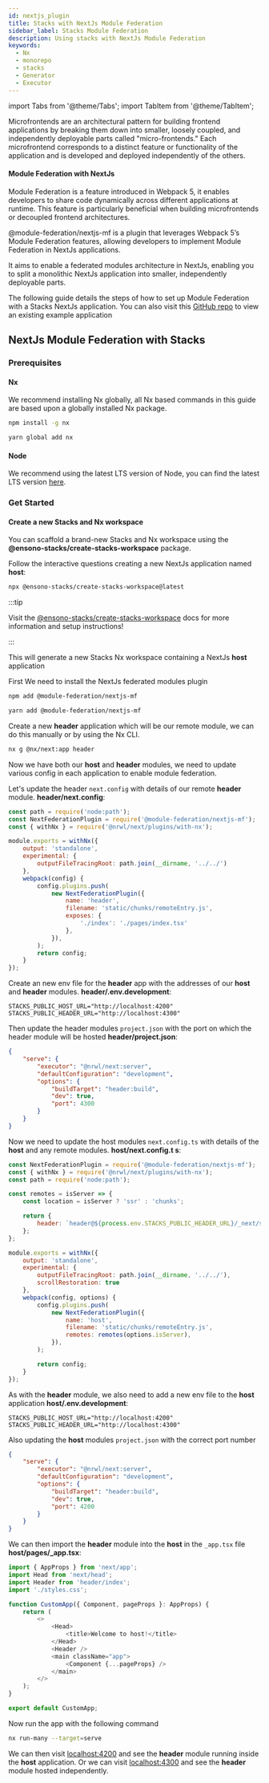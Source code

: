 ```yaml
---
id: nextjs_plugin
title: Stacks with NextJs Module Federation
sidebar_label: Stacks Module Federation
description: Using stacks with NextJs Module Federation
keywords:
  - Nx
  - monorepo
  - stacks
  - Generator
  - Executor
---
```


import Tabs from '@theme/Tabs';
import TabItem from '@theme/TabItem';

Microfrontends are an architectural pattern for building frontend applications by breaking them down into smaller, loosely coupled, and independently deployable parts called "micro-frontends." Each microfrontend corresponds to a distinct feature or functionality of the application and is developed and deployed independently of the others.

#### Module Federation with NextJs

Module Federation is a feature introduced in Webpack 5, it enables developers to share code dynamically across different applications at runtime. This feature is particularly beneficial when building microfrontends or decoupled frontend architectures.

@module-federation/nextjs-mf is a plugin that leverages Webpack 5’s Module Federation features, allowing developers to implement Module Federation in NextJs applications.

It aims to enable a federated modules architecture in NextJs, enabling you to split a monolithic NextJs application into smaller, independently deployable parts.

The following guide details the steps of how to set up Module Federation with a Stacks NextJs application. You can also visit this [GitHub repo](https://github.com/amido/stacks-nextjs-federated-modules-example) to view an existing example application

## NextJs Module Federation with Stacks

### Prerequisites

#### Nx

We recommend installing Nx globally, all Nx based commands in this guide are based upon a globally installed Nx package.

<Tabs>
  <TabItem value="npm" label="npm">

```bash
npm install -g nx
```

  </TabItem>
  <TabItem value="yarn" label="yarn">

```bash
yarn global add nx
```

  </TabItem>
</Tabs>

#### Node

We recommend using the latest LTS version of Node, you can find the latest LTS version [here](https://nodejs.org/en/).

### Get Started

#### Create a new Stacks and Nx workspace

You can scaffold a brand-new Stacks and Nx workspace using the **@ensono-stacks/create-stacks-workspace** package.

Follow the interactive questions creating a new NextJs application named <b>host</b>:

```bash
npx @ensono-stacks/create-stacks-workspace@latest
```

:::tip

Visit the [@ensono-stacks/create-stacks-workspace](/docs/getting_started/create-stacks-workspace/ensono-stacks-create-stacks-workspace) docs for more information and setup instructions!

:::

This will generate a new Stacks Nx workspace containing a NextJs <b>host</b> application 

First We need to install the NextJs federated modules plugin

<Tabs>
  <TabItem value="npm" label="npm">

```bash
npm add @module-federation/nextjs-mf
```

  </TabItem>
  <TabItem value="yarn" label="yarn">

```bash
yarn add @module-federation/nextjs-mf
```

  </TabItem>
</Tabs>


Create a new <b>header</b> application which will be our remote module, we can do this manually or by using the Nx CLI.

```bash
nx g @nx/next:app header
```

Now we have both our <b>host</b> and <b>header</b> modules, we need to update various config in each application to enable module federation.

Let's update the header `next.config` with details of our remote <b>header</b> module.
<b>header/next.config</b>:

```javascript
const path = require('node:path');
const NextFederationPlugin = require('@module-federation/nextjs-mf');
const { withNx } = require('@nrwl/next/plugins/with-nx');

module.exports = withNx({
    output: 'standalone',
    experimental: {
        outputFileTracingRoot: path.join(__dirname, '../../')
    },
    webpack(config) {
        config.plugins.push(
            new NextFederationPlugin({
                name: 'header',
                filename: 'static/chunks/remoteEntry.js',
                exposes: {
                    './index': './pages/index.tsx'
                },
            }),
        );
        return config;
    }
});
```

Create an new env file for the <b>header</b> app with the addresses of our <b>host</b> and <b>header</b> modules.
<b>header/.env.development</b>:

```dotenv
STACKS_PUBLIC_HOST_URL="http://localhost:4200"
STACKS_PUBLIC_HEADER_URL="http://localhost:4300"
```

Then update the header modules `project.json` with the port on which the header module will be hosted
<b>header/project.json</b>:

```json
{
    "serve": {
        "executor": "@nrwl/next:server",
        "defaultConfiguration": "development",
        "options": {
            "buildTarget": "header:build",
            "dev": true,
            "port": 4300
        }
    }
}
```

Now we need to update the host modules `next.config.ts` with details of the <b>host</b> and any remote modules.
<b>host/next.config.t
s</b>:

```javascript
const NextFederationPlugin = require('@module-federation/nextjs-mf');
const { withNx } = require('@nrwl/next/plugins/with-nx');
const path = require('node:path');

const remotes = isServer => {
    const location = isServer ? 'ssr' : 'chunks';

    return {
        header: `header@${process.env.STACKS_PUBLIC_HEADER_URL}/_next/static/${location}/remoteEntry.js`,
    };
};

module.exports = withNx({
    output: 'standalone',
    experimental: {
        outputFileTracingRoot: path.join(__dirname, '../../'),
        scrollRestoration: true
    },
    webpack(config, options) {
        config.plugins.push(
            new NextFederationPlugin({
                name: 'host',
                filename: 'static/chunks/remoteEntry.js',
                remotes: remotes(options.isServer),
            }),
        );

        return config;
    }
});
```

As with the <b>header</b> module, we also need to add a new env file to the <b>host</b> application
<b>host/.env.development</b>:

```dotenv
STACKS_PUBLIC_HOST_URL="http://localhost:4200"
STACKS_PUBLIC_HEADER_URL="http://localhost:4300"
```

Also updating the <b>host</b> modules `project.json` with the correct port number

```json
{
    "serve": {
        "executor": "@nrwl/next:server",
        "defaultConfiguration": "development",
        "options": {
            "buildTarget": "header:build",
            "dev": true,
            "port": 4200
        }
    }
}
```

We can then import the <b>header</b> module into the <b>host</b> in the `_app.tsx` file
<b>host/pages/_app.tsx</b>:

```javascript
import { AppProps } from 'next/app';
import Head from 'next/head';
import Header from 'header/index';
import './styles.css';

function CustomApp({ Component, pageProps }: AppProps) {
    return (
        <>
            <Head>
                <title>Welcome to host!</title>
            </Head>
            <Header />
            <main className="app">
                <Component {...pageProps} />
            </main>
        </>
    );
}

export default CustomApp;
```

Now run the app with the following command

```bash
nx run-many --target=serve
```

We can then visit [localhost:4200](http://localhost:4200/) and see the <b>header</b> module running inside the <b>host</b> application.
Or we can visit [localhost:4300](http://localhost:4300/) and see the <b>header</b> module hosted independently.
 


